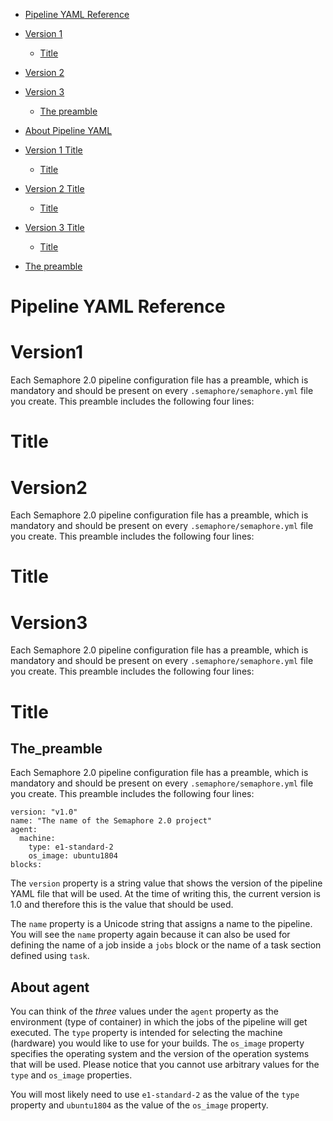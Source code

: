 - [Pipeline YAML Reference](#pipeline-yaml-reference)
- [Version 1](#version1)
  * [Title](#title)
- [Version 2](#version2)
- [Version 3](#version3)
  * [The preamble](#the_preamble)




- [About Pipeline YAML](#pipeline-yaml-reference)
- [Version 1 Title](#version1)
  * [Title](#title)
- [Version 2 Title](#version2)
  * [Title](#title)
- [Version 3 Title](#version3)
  * [Title](#title)
- [The preamble](#the_preamble)
  
 
# Pipeline YAML Reference


# Version1
Each Semaphore 2.0 pipeline configuration file has a preamble, which is
mandatory and should be present on every `.semaphore/semaphore.yml` file you create.
This preamble includes the following four lines:


# Title


##



##


##



# Version2
Each Semaphore 2.0 pipeline configuration file has a preamble, which is
mandatory and should be present on every `.semaphore/semaphore.yml` file you create.
This preamble includes the following four lines:


# Title

##



##


##


# Version3
Each Semaphore 2.0 pipeline configuration file has a preamble, which is
mandatory and should be present on every `.semaphore/semaphore.yml` file you create.
This preamble includes the following four lines:


# Title

##



##


##



## The_preamble

Each Semaphore 2.0 pipeline configuration file has a preamble, which is
mandatory and should be present on every `.semaphore/semaphore.yml` file you create.
This preamble includes the following four lines:

    version: "v1.0"
    name: "The name of the Semaphore 2.0 project"
    agent:
      machine:
        type: e1-standard-2
        os_image: ubuntu1804
    blocks:

The `version` property is a string value that shows the version of the
pipeline YAML file that will be used. At the time of writing this, the
current version is 1.0 and therefore this is the value that should be
used.

The `name` property is a Unicode string that assigns a name to the
pipeline. You will see the `name` property again because it can also be
used for defining the name of a job inside a `jobs` block or the name of
a task section defined using `task`.

## About agent

You can think of the _three_ values under the `agent` property as the
environment (type of container) in which the jobs of the pipeline will
get executed. The `type` property is intended for selecting the machine
(hardware) you would like to use for your builds. The `os_image`
property specifies the operating system and the version of the operation systems that will be used.
Please notice that you cannot use arbitrary values for the `type` and `os_image` properties.

You will most likely need to use `e1-standard-2` as the value of the
`type` property and `ubuntu1804` as the value of the `os_image` property.